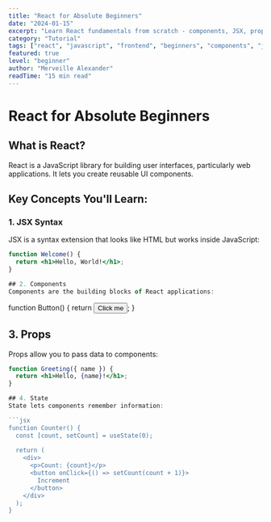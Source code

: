 ```yaml
---
title: "React for Absolute Beginners"
date: "2024-01-15"
excerpt: "Learn React fundamentals from scratch - components, JSX, props, and state management."
category: "Tutorial"
tags: ["react", "javascript", "frontend", "beginners", "components", "jsx"]
featured: true
level: "beginner"
author: "Merveille Alexander"
readTime: "15 min read"
---
```


# React for Absolute Beginners

## What is React?
React is a JavaScript library for building user interfaces, particularly web applications. It lets you create reusable UI components.

## Key Concepts You'll Learn:

### 1. JSX Syntax
JSX is a syntax extension that looks like HTML but works inside JavaScript:

```jsx
function Welcome() {
  return <h1>Hello, World!</h1>;
}

## 2. Components
Components are the building blocks of React applications:

```
function Button() {
  return <button>Click me</button>;
}

## 3. Props
Props allow you to pass data to components:

```jsx
function Greeting({ name }) {
  return <h1>Hello, {name}!</h1>;
}

## 4. State
State lets components remember information:

```jsx
function Counter() {
  const [count, setCount] = useState(0);
  
  return (
    <div>
      <p>Count: {count}</p>
      <button onClick={() => setCount(count + 1)}>
        Increment
      </button>
    </div>
  );
}